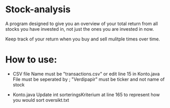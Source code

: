 # Stock-analysis
A program designed to give you an overview of your total return from all stocks you have invested in, 
not just the ones you are invested in now. 

Keep track of your return when you buy and sell mulitple times over time.

# How to use:
* CSV file
Name must be "transactions.csv" or edit line 15 in Konto.java
File must be seperated by ;
"Verdipapir" must be ticker and not name of stock

* Konto.java
Update int sorteringsKriterium at line 165 to represent how you would sort oversikt.txt
